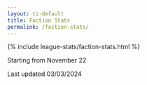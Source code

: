 ```yaml
---
layout: ti-default
title: Faction Stats
permalink: /faction-stats/
---
```



{% include league-stats/faction-stats.html %}

<!-- 
| Icon                                            |           Faction           | Played | Wins | Last Played by | Won with |
| :---------------------------------------------- | :-------------------------: | :----: | :--: | :------------: | -------- |
| <img src="/images/faction-icons/Saar.png">      |      The Clan of Saar       |   4    |  1   |      Ali       | Ali      |
| <img src="/images/faction-icons/Mentak.png">    |    The Mentak Coalition     |   3    |  1   |      Ross      | Ashlee   |
| <img src="/images/faction-icons/Yin.png">       |     The Yin Brotherhood     |   2    |  1   |      Ali       | Ali      |
| <img src="/images/faction-icons/Nekro.png">     |       The Nekro Virus       |   2    |  1   |     Ashlee     | Alex     |
| <img src="/images/faction-icons/Nomad.png">     |          The Nomad          |   2    |  1   |      Tim       | Tim      |
| <img src="/images/faction-icons/Mahact.png">    |  The Mahact Gene-Sorcerors  |   1    |  1   |     Ashlee     | Ashlee   |
| <img src="/images/faction-icons/naaz-rokha.png"> |   The Naaz-Rokha Alliance   |   1    |  1   |     Ashlee     | Ashlee   |
| <img src="/images/faction-icons/Sol.png">       |    The Federation of Sol    |   4    |  0   |     Ashlee     |          |
| <img src="/images/faction-icons/L1Z1X.png">     |      The L1Z1X Mindnet      |   3    |  0   |      Tim       |          |
| <img src="/images/faction-icons/Muaat.png">     |     The Embers of Muaat     |   3    |  0   |     James      |          |
| <img src="/images/faction-icons/Cabal.png">     |    The Vuil'Raith Cabal     |   2    |  0   |     James      |          |
| <img src="/images/faction-icons/Xxcha.png">     |      The Xxcha Kingdom      |   2    |  0   |     Jacob      |          |
| <img src="/images/faction-icons/Yssaril.png">   |     The Yssaril Tribes      |   1    |  0   |     Jacob      |          |
| <img src="/images/faction-icons/Jol-Nar.png">   | The Universities of Jol-Nar |   1    |  0   |      Tim       |          |
| <img src="/images/faction-icons/Barony.png">    |    The Barony of Letnev     |   1    |  0   |      Ross      |          |
| <img src="/images/faction-icons/Hacan.png">     |    The Emirates of Hacan    |   1    |  0   |      Alex      |          |
| <img src="/images/faction-icons/Winnu.png">     |          The Winnu          |   1    |  0   |      Ross      |          |
| <img src="/images/faction-icons/Ghosts.png">    |    The Ghosts of Creuss     |   1    |  0   |      Ali       |          |
| <img src="/images/faction-icons/Arborec.png">   |         The Arborec         |   1    |  0   |      Ali       |          |
| <img src="/images/faction-icons/titans.png">        |      The Titans of Ul       |   1    |  0   |      Ross      |          |
| <img src="/images/faction-icons/Argent.png">    |      The Argent Flight      |   1    |  0   |     Ashlee     |          |
| <img src="/images/faction-icons/Empyrean.png">  |        The Empyrean         |   1    |  0   |      Tim       |          |
| <img src="/images/faction-icons/Sardakk.png">   |        Sardakk N'orr        |   1    |  0   |    William B   |          |
| <img src="/images/faction-icons/Naalu.png">     |    The Naalu Collective     |   0    |  0   |                |          | -->




Starting from November 22

Last updated 03/03/2024
